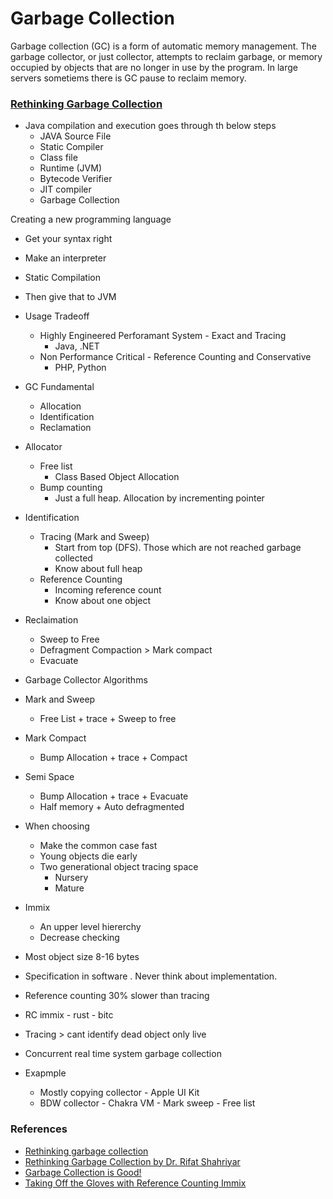 # Garbage Collection
Garbage collection (GC) is a form of automatic memory management. The garbage collector, or just collector, attempts to reclaim garbage, or memory occupied by objects that are no longer in use by the program. In large servers sometiems there is GC pause to reclaim memory.


### [Rethinking Garbage Collection](https://www.youtube.com/watch?v=Fte2pKMjgG0)

- Java compilation and execution goes through th below steps
    - JAVA Source File 
    - Static Compiler 
    - Class file
    - Runtime (JVM)
    - Bytecode Verifier 
    - JIT compiler 
    - Garbage Collection

Creating a new programming language
- Get your syntax right
- Make an interpreter 
- Static Compilation
- Then give that to JVM

- Usage Tradeoff
    - Highly Engineered Perforamant System - Exact and Tracing
        - Java, .NET
    - Non Performance Critical - Reference Counting and Conservative
        - PHP, Python

- GC Fundamental
    - Allocation
    - Identification
    - Reclamation

- Allocator
    - Free list
        - Class Based Object Allocation
    - Bump counting
        - Just a full heap. Allocation by incrementing pointer

- Identification
    - Tracing (Mark and Sweep)
        - Start from top (DFS). Those which are not reached garbage collected
        - Know about full heap
    - Reference Counting
        - Incoming reference count
        - Know about one object

- Reclaimation
  - Sweep to Free
  - Defragment Compaction > Mark compact
  - Evacuate

- Garbage Collector Algorithms

- Mark and Sweep
    - Free List + trace + Sweep to free
- Mark Compact
    - Bump Allocation + trace + Compact
- Semi Space 
    - Bump Allocation + trace + Evacuate
    - Half memory + Auto defragmented

- When choosing
    - Make the common case fast
    - Young objects die early
    - Two generational object tracing space 
        - Nursery
        - Mature
- Immix
    - An upper level hiererchy
    - Decrease checking
- Most object size 8-16 bytes
- Specification in software . Never think about implementation.
- Reference counting 30% slower than tracing
- RC immix - rust - bitc
- Tracing > cant identify dead object only live
- Concurrent real time system garbage collection

- Exapmple
    - Mostly copying collector - Apple UI Kit
    - BDW collector - Chakra VM - Mark sweep  - Free list

### References
- [Rethinking garbage collection](https://www.slideshare.net/rokon12/rethinking-garbage-collection-48598261)
- [Rethinking Garbage Collection by Dr. Rifat Shahriyar](https://www.youtube.com/watch?v=Fte2pKMjgG0)
- [Garbage Collection is Good!](https://www.infoq.com/presentations/garbage-collection-benefits)
- [Taking Off the Gloves with Reference Counting Immix](http://users.cecs.anu.edu.au/~steveb/pubs/papers/rcix-oopsla-2013.pdf)